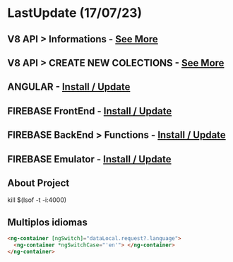 # LastUpdate (17/07/23)

## V8 API > Informations - [See More](.readme/v8-app-info.md)

## V8 API > CREATE NEW COLECTIONS - [See More](.readme/createNewColections.md)

## ANGULAR - [Install / Update](.readme/angular.md)

## FIREBASE FrontEnd - [Install / Update](../front/.readme/firebase-frontend.md)

## FIREBASE BackEnd > Functions - [Install / Update](../back/.readme/firebase-functions.md)

## FIREBASE Emulator - [Install / Update](../domain/.readme/firebase-emulator.md)

## About Project

kill $(lsof -t -i:4000)

## Multiplos idiomas

```html
<ng-container [ngSwitch]="dataLocal.request?.language">
  <ng-container *ngSwitchCase="'en'"> </ng-container>
</ng-container>
```